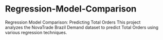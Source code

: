 # Regression-Model-Comparison
Regression Model Comparison: Predicting Total Orders This project analyzes the NovaTrade Brazil Demand dataset to predict Total Orders using various regression techniques. 
